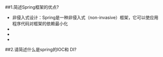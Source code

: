 ##1.简述Spring框架的优点?
<ul>
<li>非侵入式设计：Spring是一种非侵入式（non-invasive）框架，它可以使应用程序代码对框架的依赖最小化</li>
<li></li>
<li></li>
<li></li>

</ul>






##2.请简述什么是spring的IOC和 DI?